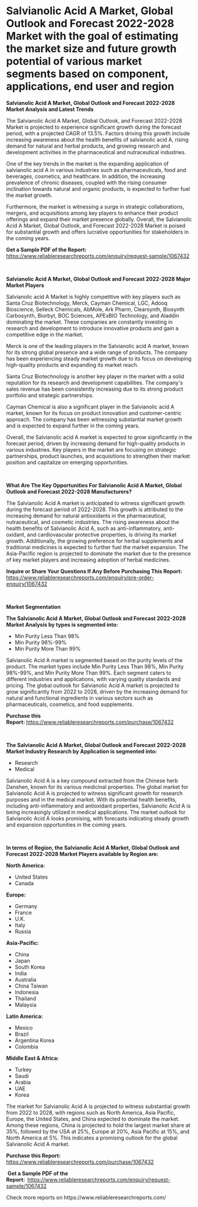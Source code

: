 <p><h1>Salvianolic Acid A Market, Global Outlook and Forecast 2022-2028 Market with the goal of estimating the market size and future growth potential of various market segments based on component, applications, end user and region</h1></p><p><strong>Salvianolic Acid A Market, Global Outlook and Forecast 2022-2028 Market Analysis and Latest Trends</strong></p>
<p><p>The Salvianolic Acid A Market, Global Outlook, and Forecast 2022-2028 Market is projected to experience significant growth during the forecast period, with a projected CAGR of 13.5%. Factors driving this growth include increasing awareness about the health benefits of salvianolic acid A, rising demand for natural and herbal products, and growing research and development activities in the pharmaceutical and nutraceutical industries.</p><p>One of the key trends in the market is the expanding application of salvianolic acid A in various industries such as pharmaceuticals, food and beverages, cosmetics, and healthcare. In addition, the increasing prevalence of chronic diseases, coupled with the rising consumer inclination towards natural and organic products, is expected to further fuel the market growth.</p><p>Furthermore, the market is witnessing a surge in strategic collaborations, mergers, and acquisitions among key players to enhance their product offerings and expand their market presence globally. Overall, the Salvianolic Acid A Market, Global Outlook, and Forecast 2022-2028 Market is poised for substantial growth and offers lucrative opportunities for stakeholders in the coming years.</p></p>
<p><strong>Get a Sample PDF of the Report:&nbsp;</strong> <a href="https://www.reliableresearchreports.com/enquiry/request-sample/1067432">https://www.reliableresearchreports.com/enquiry/request-sample/1067432</a></p>
<p>&nbsp;</p>
<p><strong>Salvianolic Acid A Market, Global Outlook and Forecast 2022-2028 Major Market Players</strong></p>
<p><p>Salvianolic acid A Market is highly competitive with key players such as Santa Cruz Biotechnology, Merck, Cayman Chemical, LGC, Adooq Bioscience, Selleck Chemicals, AbMole, Ark Pharm, Clearsynth, Biosynth Carbosynth, Biorbyt, BOC Sciences, APExBIO Technology, and Aladdin dominating the market. These companies are constantly investing in research and development to introduce innovative products and gain a competitive edge in the market.</p><p>Merck is one of the leading players in the Salvianolic acid A market, known for its strong global presence and a wide range of products. The company has been experiencing steady market growth due to its focus on developing high-quality products and expanding its market reach.</p><p>Santa Cruz Biotechnology is another key player in the market with a solid reputation for its research and development capabilities. The company's sales revenue has been consistently increasing due to its strong product portfolio and strategic partnerships.</p><p>Cayman Chemical is also a significant player in the Salvianolic acid A market, known for its focus on product innovation and customer-centric approach. The company has been witnessing substantial market growth and is expected to expand further in the coming years.</p><p>Overall, the Salvianolic acid A market is expected to grow significantly in the forecast period, driven by increasing demand for high-quality products in various industries. Key players in the market are focusing on strategic partnerships, product launches, and acquisitions to strengthen their market position and capitalize on emerging opportunities.</p></p>
<p>&nbsp;</p>
<p><strong>What Are The Key Opportunities For Salvianolic Acid A Market, Global Outlook and Forecast 2022-2028 Manufacturers?</strong></p>
<p><p>The Salvianolic Acid A market is anticipated to witness significant growth during the forecast period of 2022-2028. This growth is attributed to the increasing demand for natural antioxidants in the pharmaceutical, nutraceutical, and cosmetic industries. The rising awareness about the health benefits of Salvianolic Acid A, such as anti-inflammatory, anti-oxidant, and cardiovascular protective properties, is driving its market growth. Additionally, the growing preference for herbal supplements and traditional medicines is expected to further fuel the market expansion. The Asia-Pacific region is projected to dominate the market due to the presence of key market players and increasing adoption of herbal medicines.</p></p>
<p><strong>Inquire or Share Your Questions If Any Before Purchasing This Report:</strong> <a href="https://www.reliableresearchreports.com/enquiry/pre-order-enquiry/1067432">https://www.reliableresearchreports.com/enquiry/pre-order-enquiry/1067432</a></p>
<p>&nbsp;</p>
<p><strong>Market Segmentation</strong></p>
<p><strong>The Salvianolic Acid A Market, Global Outlook and Forecast 2022-2028 Market Analysis by types is segmented into:</strong></p>
<p><ul><li>Min Purity Less Than 98%</li><li>Min Purity 98%-99%</li><li>Min Purity More Than 99%</li></ul></p>
<p><p>Salvianolic Acid A market is segmented based on the purity levels of the product. The market types include Min Purity Less Than 98%, Min Purity 98%-99%, and Min Purity More Than 99%. Each segment caters to different industries and applications, with varying quality standards and pricing. The global outlook for Salvianolic Acid A market is projected to grow significantly from 2022 to 2028, driven by the increasing demand for natural and functional ingredients in various sectors such as pharmaceuticals, cosmetics, and food supplements.</p></p>
<p><strong>Purchase this Report:&nbsp;</strong><a href="https://www.reliableresearchreports.com/purchase/1067432">https://www.reliableresearchreports.com/purchase/1067432</a></p>
<p>&nbsp;</p>
<p><strong>The Salvianolic Acid A Market, Global Outlook and Forecast 2022-2028 Market Industry Research by Application is segmented into:</strong></p>
<p><ul><li>Research</li><li>Medical</li></ul></p>
<p><p>Salvianolic Acid A is a key compound extracted from the Chinese herb Danshen, known for its various medicinal properties. The global market for Salvianolic Acid A is projected to witness significant growth for research purposes and in the medical market. With its potential health benefits, including anti-inflammatory and antioxidant properties, Salvianolic Acid A is being increasingly utilized in medical applications. The market outlook for Salvianolic Acid A looks promising, with forecasts indicating steady growth and expansion opportunities in the coming years.</p></p>
<p>&nbsp;</p>
<p><strong>In terms of Region, the Salvianolic Acid A Market, Global Outlook and Forecast 2022-2028 Market Players available by Region are:</strong></p>
<p>
    <p> <strong> North America: </strong>
        <ul>
            <li>United States</li>
            <li>Canada</li>
        </ul>
        </p> 
    <p> <strong> Europe: </strong>
        <ul>
            <li>Germany</li>
            <li>France</li>
            <li>U.K.</li>
            <li>Italy</li>
            <li>Russia</li>
        </ul>
        </p> 
    <p> <strong> Asia-Pacific: </strong>
        <ul>
            <li>China</li>
            <li>Japan</li>
            <li>South Korea</li>
            <li>India</li>
            <li>Australia</li>
            <li>China Taiwan</li>
            <li>Indonesia</li>
            <li>Thailand</li>
            <li>Malaysia</li>
        </ul>
        </p> 
    <p> <strong> Latin America: </strong>
        <ul>
            <li>Mexico</li>
            <li>Brazil</li>
            <li>Argentina Korea</li>
            <li>Colombia</li>
        </ul>
        </p> 
    <p> <strong> Middle East & Africa: </strong>
        <ul>
            <li>Turkey</li>
            <li>Saudi</li>
            <li>Arabia</li>
            <li>UAE</li>
            <li>Korea</li>
        </ul>
    </p>
    </p>
<p><p>The market for Salvianolic Acid A is projected to witness substantial growth from 2022 to 2028, with regions such as North America, Asia Pacific, Europe, the United States, and China expected to dominate the market. Among these regions, China is projected to hold the largest market share at 35%, followed by the USA at 25%, Europe at 20%, Asia Pacific at 15%, and North America at 5%. This indicates a promising outlook for the global Salvianolic Acid A market.</p></p>
<p><strong>Purchase this Report: </strong><a href="https://www.reliableresearchreports.com/purchase/1067432">https://www.reliableresearchreports.com/purchase/1067432</a></p>
<p>&nbsp;<strong>Get a Sample PDF of the Report:&nbsp;&nbsp;</strong><a href="https://www.reliableresearchreports.com/enquiry/request-sample/1067432">https://www.reliableresearchreports.com/enquiry/request-sample/1067432</a></p>
<p><strong></strong></p>
<p>Check more reports on https://www.reliableresearchreports.com/</p>